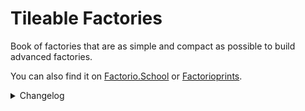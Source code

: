 # Tileable Factories

Book of factories that are as simple and compact as possible to build advanced factories.

You can also find it on [Factorio.School](https://www.factorio.school/view/-OBdq3vJ2slIWEDAXEeM) or [Factorioprints](https://factorioprints.com/view/-OBdq3vJ2slIWEDAXEeM).

<details>
<summary>Changelog</summary>

## v0.33.0
- Added input requirements to every factory and fixed many minor issues.
- Added universal Refined Concrete(240/s) factory.

## v0.32.0
- Added Smart Malls. Mostly from early to late game and transition to Quality Enhancers.
- Added new Quality Enhancers and reduced space of rest by 20-40% thanks to new circuit network changes.
- Reduced space by 15-20% of Iron/Copper/Steel factories for Vulcanus and Space.
- Updated FAQ
- [Tests] Removed redundant combinators

## v0.31.0
- Added silo and wagon drilling, 2640/s and 3840/s, respectively.
- Rebuilt the water supply for the Plastic and Refined Concrete factories in Vulcanus to accommodate (another) game fluid changes.
- [Tests] Reworked the test lab, including a testing framework for better maintenance.
- Fixed fusion reactor low power under load ([Issue 16](https://github.com/Xeinaemm/Factorio-Tileable-Factories/issues/16))
- Added Holmium Ore to unwanted products in Quality Recycler ([Issue 17](https://github.com/Xeinaemm/Factorio-Tileable-Factories/issues/17))
- Added missing pipe in quantum processor factory ([Issue 18](https://github.com/Xeinaemm/Factorio-Tileable-Factories/issues/18))
- Many minor changes, such as adding missing power poles, circuit network constraints, or additional inputs/outputs for better blueprint tiling.
  
## v0.30.1
- Added missing pipe connection of fluoroketone (hot) in fluoroketone factory([Issue 12](https://github.com/Xeinaemm/Factorio-Tileable-Factories/issues/12))
- Removed clog related to overflow of petroleum gas in Vulcanus fuel factory([Issue 13](https://github.com/Xeinaemm/Factorio-Tileable-Factories/issues/13))
- Reduced space of fusion power cell factory by another 10%.

## v0.30.0
- Added multipurpose space platform - Spear.
- Added space deconstructor to remove items from blueprints that can be safely removed in space.
- Increased steel plate factory throughput from 160/s to 240/s. Added Gleba steel plate factory.
- Quality Enhancer stock quantity is limited to legendary items. When the buffer is full, all remaining resources will be trashed to maximize resource sharing. ([Issue 4](https://github.com/Xeinaemm/Factorio-Tileable-Factories/issues/4))
- Fixed fluoroketone (hot) overflow bug in a fluoroketone factory. Now factory prioritizes external input of fluoroketone (hot). ([Issue 5](https://github.com/Xeinaemm/Factorio-Tileable-Factories/issues/5))
- Reduced space of most Aquilo factories by 20-50%. ([Issue 8](https://github.com/Xeinaemm/Factorio-Tileable-Factories/issues/8))
- Added unsafe downgrade planners for belts, splitters, and inserters. They are unsafe because reverting requires a super force build of an initial blueprint on a placed factory. Never use this against a book. For now, not every blueprint can be downgraded because of the turbo underground belt length requirements. ([Issue 10](https://github.com/Xeinaemm/Factorio-Tileable-Factories/issues/10))
- Fixed input belts in space iron, steel, and copper factories that prevented them from being tiled.
- Removed external Substations in the Explosive rocket factory.

## v0.29.1
- Fixed misplaced inserters and Requester chest in Foundry Quality Enhancer ([Issue 3](https://github.com/Xeinaemm/Factorio-Tileable-Factories/issues/3))
- Rebuilt refined concrete (Vulcanus) factory to hit 240/s when a problem with steam condensation is fixed ([Issue 118644](https://forums.factorio.com/118644))
- One iron plate input was removed in Space Science.
- Added tileable input belts for Biolab.

## v0.29.0
- Added splitter, bulk inserter, stack inserter, refined concrete (Vulcanus), space platform foundation, and beacon factories.
- Redesigned belt and underground belts to use Vulcanus-specific recipes and also moved them alongside modules to planet-specific books
- Removed "To remove" book.

## v0.28.0
- Added belt and underground belt factories.
- Redesigned and increased the robot factory's throughput from 40/s to 80/s. This is 20% more space efficient than using two 40/s.
- Revisited all blueprints and the space of most factories was reduced by 5-20%. In many cases, recyclers are more efficient than heating towers. The plans also use my belt balancers, which reduce space by 2x-10x compared to Raynquist's Belt Balancers.
- Fusion reactor (22.5GW) operates on normal-quality substations without power losses.
- [Tests] Added description to constant values used in fluid tests. 
  
## v0.27.0
- Added Modules factories (6/s).
- Redesigned Military and Production Science, increased throughput from 80/s to 240/s, and sorted inputs by type. Moved old designs to the 'To remove' book. Military Science now requires walls rather than raw materials because otherwise, you would need an extra 8 belts of stone.
- Redesigned Agricultural Science, increased throughput from 60/s to 120/s. Moved the old design to the 'To remove' book.
- Halved the number of belt inputs in Utility Science.
- Updated book image.

## v0.26.0
- Added fuel factories to space platforms and the final part of the factories needed for [10 Books Full of Rails](https://github.com/Opinionated-Blueprints/10-Books-Full-of-Rails), including robots and solar elements.
- Updated blueprint descriptions.

## v0.25.0
- Added all military and pipe-related factories, needed in bulk to perform wall maintenance work when using [10 Books Full of Rails](https://github.com/Opinionated-Blueprints/10-Books-Full-of-Rails).
- Replaced heating towers with Recyclers at Lubricant factory for Nauvis. This adds no value and allows for a 20% reduction in space.
- Changed the direction of the end of the belt in Promethium Science to prevent Biter eggs from spoiling.
- Tweaked asteroid crusher. Now it produces stable 960/s when one product clogs the entire system.
- Removed items related to god controller from the main book.
- [Tests] The floating-point arithmetic of fluid pumping speed is more accurate, has an error of less than 0.01% compared to game mechanics, and doesn't cause integer overflow.

## v0.24.0
- Added Space Science (240/s) and moved the old one to the Substitutes book.
- Improved asteroid crusher load balancer. Now it can reach 950/s when one product clogs the entire system.
- Added stock quantity parameter to Quality Enhancers.

## v0.23.0
- Added fusion reactor, asteroid crusher, and shredder for space platform.
- Changed calcite belt direction to be similar to the space version for iron, copper plates, and steel for the Vulcanus. Easier to build many of these in a row.
- Increased throughput of railgun ammo factory from 20/s to 40/s.
- Added boiler to quality switch upgrade planners.
  
## v0.22.0
- Added Military book with piercing ammo, explosive rockets, and railgun ammo.
- Added iron, copper plates, and steel for the Vulcanus and Space platform.
- Added explosives for Nauvis and Space platform.
- Removed Rails book as it's a broken experimental branch compared to the current version of factories and needs a redesign. You can find it on GitHub in the development folder.

## v0.21.0
- Added Lubricant for each planet.
- Grouped Nauvis-specific plans into a book.
- Reduced Agricultural tower farm throughput from 39/s to 30/s. Did I miss something, did the growth time change from 4m to 5m?
- Updated FAQ.
- [Tests] Added tolerance parameter to grid plans.
- [Tests] Added throughput information and blueprint icons on a map display.

## v0.20.0
- Added spoilage management to Biolab. When using Agricultural science, do not choose belts that use a splitter, otherwise, the biolab will be clogged forever and require rebuilding.
- Unified throughputs per second (TPS) according to legendary quality and maximum productivity bonus. Some factories may produce more than TPS, but this will not change the number of factories needed unless you want to build 10+ in one place and find the most optimal number of belts. The most prominent example is rocket fuel factories or Production Science for which bandwidth is 20% higher than TPS. It's a compromise between pushing it to its limits and presenting values that are easy to understand, calculate, and use.
- [Tests] Added tolerance parameter to tests.
  
## v0.19.0

- Blueprints can now target any quality except the Rails book.
- Reduced the quality of all electrical poles and substations to normal, except the Rails book.
- Replaced steel chests with iron chests at the Kovarex enrichment factory to exclude them from quality switches.
- Removed clogging at Military Science.
- Halved the required productivity percentage for all rocket fuel factories and rounded the throughput to 20, 60, or 120 per second. It is easier to calculate things and more achievable for most. In the future, I will prepare a cheat sheet with throughputs for different qualities and productivity levels.

## v0.18.0

- Added upgrade planners to quality switching. The current version isn't ready to support lower-quality electric poles and substations.
- Added FAQ.
- Reduced quality of some pipes, all Agricultural towers, and Roboports to normal quality.

## v0.17.0

- Added a special book called "To remove" for blueprints that will be removed in the future. If you need any of these, move them out.
- Redesigned Promethium Science and increased throughput from 150/s to 240/s. Old blueprint is in 'To remove' book.
- Grouped planet-specific blueprints into internal books.
- Removed clogging from Rocket Fuel factory(oil) during light oil shortages.
- Added input information to all blueprints.
- Added missing lamps except for Aquilo blueprints. Lamps ruin the visual phenomenon of a hot heat pipe.
- Fixed declared blue circuit throughput from 30/s to 60/s.
- Factory producing sulfur and sulfuric acid excluding lubricant can work in sulfur acid mode (9000/s), sulfur(480/s), or mixed. Moved the iron plate belt closer to the sulfuric acid input and fixed the unattainable throughput of 9000/s.
- Rounded Kovarex enrichment declared factory throughput from 17/s to 16/s. Doubled uranium-235 buffer from 40 to 80. It will take longer to warm up but later produce a stable 16/s without the need for an extra 40% more machines. Inserters aren't fast enough to provide instant 40 uranium-235 without interruption.
- Redesigned steel factory to match with iron and copper plates input/output. Removed clogging, because like in Factorio, the direction, and position of the inserters matter when loading onto the belt.
- Added extra inserter at the end of the Battery factory to fix periodic gaps.
- Fixed the belt direction and quality of the inserters in the thermal power plant to make it tileable.
- Fusion Reactor requests Fluoroketone(Cold) until the storage tank starts to buffer it to prevent over-delivery.
- Extra line balancer at the end of Automation Science to prevent line gaps.
- Reversed lines of steel and iron plate at Chemical Science because it clogged the system.
- Changed Green Circuit line direction at Utility Science because it clogged the system.
- Moved line balancer to prevent line gaps at Superconductor factory.
- Added extra input inserters in Tungsten plate factory preventing line gaps.
- Replaced scrap filter with output priority to reduce Scrap Recycler clogging.

## v0.16.0

- Added Promethium Science and Quantum Processor factories.
- Added Cryogenic Science(120/s) and Fusion Power Cell(144/s).
- Added additional heating towers and made minor changes to spoilage management for most Gleba blueprints. I did this because, after several hundred hours of stress testing in the lab, some designs failed for unknown reasons. The game showed nutrients but somehow under the hood, there was only spoilage.
- Updated blueprints image.
- Tuned the Ammonia Factory and increased its efficiency from 4500/s to 6000/s.
- Power poles change in Lithium plate factory.
- Fluoroketone(Cold) factory also accept Fluoroketone(hot), especially useful with combination of Cryogenic Science farms. The pipes of both factories match now.

## v0.14.0

- Added Lithium plate, Fluoroketone(Cold), ice and ammonia factories.
- Moved a few heat pipes and added electric poles to the power plant for Gleba, Aquilo.
- Reduced space by 10% and overall power consumption by replacing the Cryogenic plant with a Chemical plant producing solid fuel for Rocket fuel.

## v0.13.0

- Added Rocket fuel and electricity(408 MW) for Gleba and Aquilo.

## v0.12.0

- Added Carbon Fiber, Sulfur, and Plastic at Gleba.
- Redesigned bacteria management for copper and iron plates using better-quality chests. Now blueprints produce stable 240/s after warm-up.
- Added missing lamps across various blueprints.
- Updated blueprint image.

## v0.11.0

- Added Copper and Iron plate factories at Gleba.
- Added extra anti-spoilage changes to Yumako Mash, Jelly, and Bioflux.
- Added inserter at the end of the electric furnaces producing copper and iron plates. Blueprint didn't always produce a perfect 240/s.

## v0.10.0

- Added Agricultural Science(60/s).
- Added Yumako Mash, Jelly, Bioflux, and Agricultural Tower farm.

## v0.9.0

- Added Metallurgic and Electromagnetic Science - both 120/s.
- Redesigned Low Density Structure factory for Vulcanus. 20% less space and a more visually pleasing arrangement.

## v0.8.0

- Added Scrap Recycler for normal quality products needed in manufacturing. Should be placed before Quality Recycler or as a separate line. Allows to set 9 exclusive filters or 45 mixed but the number of chests can be extended.
- Added Quality Enhancer(Electric furnace).
- Quality Recycler allows to set of unlimited amounts of unwanted products. You can add them in Constant Combinator and this setting is shared across all Quality Recyclers.
- Reduced number of requested items from 200 to 20 for Quality Enhancers. It allows for better resource management where more machines can work in parallel. Chests will trash any exceeding number of resources.
- Changed requester chests to buffer chests for rare and epic quality results. It allows sharing resources to speed up legendary crafting. Solves the problem of resource hoarding by one type of product. When there were not enough rare and epic ingredients, many machines simply stopped and only legendary quality ones worked. Just make sure you have a separate logistics network for such farms, as it will use all the rare and above ingredients until the chest is full of legendaries.
- Fixed not linked ingredient parameters in Quality Enhancer(Foundry).

## v0.7.0

- Added Rocket Fuel for Fulgora.
- Added factories for Tungsten plate, Tungsten carbide, Plastic, Rocket Fuel, and Low Density Structure at Vulcanus.
- Quality Enhancers have an additional 2-3 beacons for legendary crafting to speed up things.
- Supercapacitor directly produces Holmium Solution because there are not so many places to use it so it doesn't make sense to deliver it.

## v0.6.0

- Added Holmium plate(960/s)
- Added Superconductor(480/s)
- Added Supercapacitor(120/s)
- Added to Quality Enhancers missing pipes and extra inserters that transfer byproducts directly to machines to reduce the number of items on the belt. Lamps and poles were slightly moved.
- [BUG] Changed in Quality Enhancers quality modules to productivity modules in legendary machines.
- Quality Recycler allows to setting of up to 4 filters for unwanted products above rare quality to recycle. Done for scrap by default. The chests were slightly moved.

## v0.5.0

- Added universal Quality Recycler (below rare) and Quality Enhancer (rare and above).
- Renamed book from 'stackable' to 'tileable' factories.

## v0.4.0

- [Rails] Added Military Science (480/s).
- [Rails] Added Production Science (480/s).
- [Rails] Added Biolab (57000 SPM). A typical rail setup of 960/s can feed up to 8 of these and generate 456000 SPM.

## v0.3.1

- [Rails] Unified power poles connections.
- [Rails] Replaced bulk inserters with stack inserters for unloading onto belts.
- [Rails] Added missing train station requester setups.

## v0.3.0

- Added Nuclear Fuel factory.
- Added Battery factory.
- Rebuilt sulfur and sulfuric acid setup, same space, twice more sulfur(480/s), and 3 times more sulfuric acid(9000/s). Force build will work on previous versions.
- Moved some electric poles in the rocket fuel factory to fix unplanned asymmetrical imperfections.
- Added experimental rail version of factories integrated with [10 Books Full of Rails](https://github.com/Opinionated-Blueprints/10-Books-Full-of-Rails)

## v0.2.0

- Added belt input information for factories with more than two inputs.
- Added Military Science
- Rebuilt uranium processing to use belts and uranium ore directly.

## v0.1.0

- Initial version

</details>
